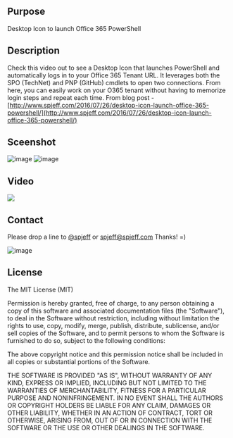 ## Purpose
Desktop Icon to launch Office 365 PowerShell


## Description
Check this video out to see a Desktop Icon that launches PowerShell and automatically logs in to your Office 365 Tenant URL.   It leverages both the SPO (TechNet) and PNP (GitHub) cmdlets to open two connections.   From here, you can easily work on your O365 tenant without having to memorize login steps and repeat each time.  From blog post - [http://www.spjeff.com/2016/07/26/desktop-icon-launch-office-365-powershell/](http://www.spjeff.com/2016/07/26/desktop-icon-launch-office-365-powershell/)

## Sceenshot
![image](http://www.spjeff.com/wp-content/ftp_uploads/48900ff24251_D30B/image.png)
![image](http://www.spjeff.com/wp-content/ftp_uploads/48900ff24251_D30B/2016-07-26_14-42-35.png)

## Video
[![](https://raw.githubusercontent.com/spjeff/office365/master/office365-desktop-icon/video_thumb.png)](http://www.spjeff.com/2016/07/26/desktop-icon-launch-office-365-powershell/ "VIDEO - Desktop Icon to launch Office 365 PowerShell")

## Contact
Please drop a line to [@spjeff](https://twitter.com/spjeff) or [spjeff@spjeff.com](mailto:spjeff@spjeff.com)
Thanks!  =)

![image](http://img.shields.io/badge/first--timers--only-friendly-blue.svg?style=flat-square)


## License

The MIT License (MIT)

Permission is hereby granted, free of charge, to any person obtaining a copy of this software and associated documentation files (the "Software"), to deal in the Software without restriction, including without limitation the rights to use, copy, modify, merge, publish, distribute, sublicense, and/or sell copies of the Software, and to permit persons to whom the Software is furnished to do so, subject to the following conditions:

The above copyright notice and this permission notice shall be included in all copies or substantial portions of the Software.

THE SOFTWARE IS PROVIDED "AS IS", WITHOUT WARRANTY OF ANY KIND, EXPRESS OR IMPLIED, INCLUDING BUT NOT LIMITED TO THE WARRANTIES OF MERCHANTABILITY, FITNESS FOR A PARTICULAR PURPOSE AND NONINFRINGEMENT. IN NO EVENT SHALL THE AUTHORS OR COPYRIGHT HOLDERS BE LIABLE FOR ANY CLAIM, DAMAGES OR OTHER LIABILITY, WHETHER IN AN ACTION OF CONTRACT, TORT OR OTHERWISE, ARISING FROM, OUT OF OR IN CONNECTION WITH THE SOFTWARE OR THE USE OR OTHER DEALINGS IN THE SOFTWARE.